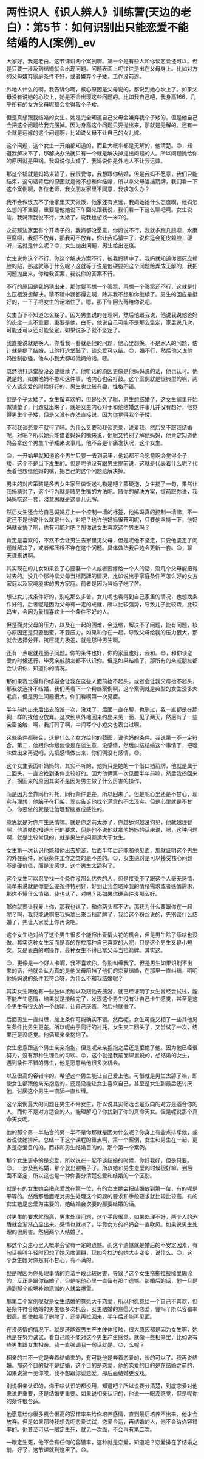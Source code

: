 # 两性识人《识人辨人》训练营(天边的老白）：第5节：如何识别出只能恋爱不能结婚的人(案例)_ev

大家好，我是老白。这节课讲两个案例啊。第一个是有些人和你谈恋爱还可以。但是只要一涉及到结婚就会出现问题。问题表面上呢往往是出在父母身上。比如对方的父母嫌弃家庭条件不好，或者嫌弃个子矮，工作没前途。

外地人什么的啊，我告诉你啊，核心原因是父母说的，都说到她心坎上了。如果父母没有说她的心坎上，她是不会出现这些问题的。比如我自己吧，我身高166，几乎所有的女方父母呢都会觉得我个子矮。

但是真想跟我结婚的女生，她是完全知道自己父母会嫌弃我个子矮的。但是他自己会把这个问题给我克服掉。因为身高这个问题只要抛出来，那就是无解的。还有一个就是远嫁的这个问题啊，比如说父母不让自己的女儿嫁。

这个问题，这个女生一开始都知道的，而且大概率都是无解的，他清楚。😊，知道我解决不了，那解决办法就只有一个就是解决掉提出问题的人。所以问题抛给你的原因就是甩锅。我妈说你太矮了，我妈说你是外地人不让我远嫁。

那这个锅就是妈妈来背了，我很爱你，我想跟你结婚，但是我妈不愿意，我们只能结束，这句话背后的原因就是他不想和你结婚，所以拿父母当挡箭牌，我们看一下这个案例啊，各位老师，我女朋友家里不同意，我该怎么办？

我不会做饭去不了他家里天天做饭，他家还有点远，我问她她什么态度啊，他妈怎么想的不重要，重要是他她说下午回来跟我说，我们看一下这么聊吧啊。女生说啥，我妈跟我说不行，太矮了，说我也想找一米7的。

之前那边家里有个开场子的，我妈都没愿意，你妈说不行，我就多跑几趟呗，水磨豆腐呗，我把不放弃，那我可不放弃，你让我妈猜中了，说你逛会死皮赖脸，硬听，这就是什么呢？😊，女生抛出问题，男生给出态度。

女生说你这个不行，你这个解决方案不行，被我妈猜中了。我妈就知道你要死皮赖脸的贴，那这就等于什么呢？这就等于说是他硬要把这个问题给弄成无解的，我把问题抛出来，你给我答案，我说你的答案不行。

不行的原因是我妈猜出来，那你要再想一个答案，再想一个答案还不行，这就是什么压根没想解决，猜不猜中我都得去啊，除非我不想和你继续了。男生的回应是挺好的，一下子把女生的话堵住了。嗯，那下午回去再给你说吧。

女生当下不知道怎么接了。因为男生说的在理啊，然后他跟我说，他说我说他爸妈的态度一点不重要，重要是他，白哥，他说自己可能不是那么坚定，家里说几次，可能还可以还可能坚定，如果说多了就不坚定了。

我直接说就是换人，你看我一看就是他的问题，他心里想换，不是家人的问题，估计就是提了结婚，让他打退堂鼓了，谈恋爱可以结。😊，婚不行，然后他又说他妈控制欲强，他从小到大都听他妈的话。嗯。

既然他打退堂股没必要继续了。他听话的原因更像是他妈妈说的话，他也认可。他说是的，如果他妈不掺和这件事，他内心也会打鼓。这个案例就是很典型的啊，两个人谈恋爱的时候好好的，男生也比较有趣，性格不错。

但是个子太矮了，女生蛮喜欢的，但是抬久了呢，男生想结婚了，这女生家里开始做铺垫了，问题就出来了，就是女生内心对于和他结婚这件事儿并没有想好，他觉得男生个子矮，但是又没有办法直接说，因为你觉得我个子矮。

不和我谈恋爱不就行了吗。为什么又要和我谈恋爱，说爱我，然后又不跟我结婚呢，对吧？所以她只能借着妈妈的嘴来说，他呢又特别了解他妈妈，他肯定知道他妈会拿这个男生个子矮来说事儿，他不会是个痛发状况，这个女生。

😊，一开始早就知道这个男生只要一去到家里，他妈都不会愿意啊会觉得个子矮，这个不是当下发生的。但是呢他没有跟男生提前说，这就是代表着什么呢？代表着他想借他妈的嘴，把自己的这个问题给解决掉。

男生的对应策略是多去女生家里做饭送礼物是吧？蒙硬泡，女生接了一句，果然让我妈猜对了，这个行为就是赌男生嘴的方法吧。赌你的解决方案，提前跟你说，我妈妈吃这一套，潜意思就是这事儿无解。

然后女生还会给自己妈妈打上一个控制一墙的标签，他妈妈真的控制一墙嘛，不一定还不是他说什么就是什么，对吧？也许他妈妈很开明呢，只要他坚持一下，他妈妈就妥协了啊，也有可能对吧？那你说女生喜欢这个男生吗？

肯定是喜欢的，不然不会让男生去家里见父母，但是呢他不坚定，只要他坚定了问题就解决了，或者都压根不存在这个问题。具体做法我后边会更新一套。😊，聊天课来讲啊。

其实现在的儿女如果铁了心要娶一个人或者要嫁给一个人的话，没几个父母能扭得过去的。没几个那种拿父母当挡箭牌的情况，比如说出于家庭条件不怎么好的女方家庭以及家境殷实的男方家庭。前者是因为当妈子吃了苦。

想让女儿找条件好的，别吃那么多苦。女儿呢也看得到自己家里的情况，也想找条件好的，后者呢是因为父母有一定的成就，所以比较强势，导致儿子比较费，比较妈宝，会因为爱情喜欢上一个条件不好的人。

但是面对父母的压力，以及在一起的困难，会退缩，解决不了问题，能有问题，核心原因还是只要甜蜜，不要压力。如果和你在一起，导致父母给我的压力很大，那就会选择分开，抗压能力极差，就是那种男生啊。

还有一点呢就是面子问题。你的条件也好，你的家庭也好，我和。😊，和你谈恋爱的时候还行，毕竟亲戚朋友都不认识你。但是如果结婚了，那所有的亲戚朋友都会认识你，知道你的情况。

那如果我觉得和你结婚会让我在这些人面前抬不起头，或者会让我父母抬不起头，那我就选择不结婚，我们再看下一个粉丝案例啊，这个案例就是典型的女生没多大毛病，但是男生问题很大。你们看啊第一次见面。

半年前约出来后出去旅游一次，没戏了，后面一直在聊，也删过，我一直都是在舔狗一样的找他没放弃。这次到从外地回来约出来见一面，见了两天，然后有了一些亲密接触，啊，我打码了啊，中间写个小短文也表白过啊。

这些条件都符合，这是什么？女方给他的截图，说他妈的条件。我说第一不一定符合。第二，他跟你你跟他像是在谈生意，没感情，然后纠结结婚这个事情了，把暧昧做出来再说吧，先把感情做出来，你们俩没有感情。😊。

这个女生表面听妈妈的，其实不听的，他妈只是她的一个借口挡箭牌，他就是属于二回头，一直没找到条件比较好的。因为他俩第一次见面半年前嘛，然后我拐回来了，拐回来的原因其实不是因为男生做了什么厉害的操作。

而是因为全靠同行衬托，同行条件更差，所以回来了。但是呢心里还是不甘心，现实与理想，他脑子在打架，现实告诉他找个满意的不太现实。但是心里就是不甘心，你要做的就是让他理智脑变成感性的。

意思就是对你产生感情嘛。就是你之前太舔了，你越舔狗越没狗见，他就越理智啊，他清晰的知道自己的要求，但是他不说他就拿他妈妈的话来说，嗯，这种问题啊，就是比较常见的，就是男生的问题远大于女生。

女生第一次认识他能和他出去旅游，后面半年后还能和他见面，那就证明这个男生的外在条件，家庭条件工作之类的是不差的。😊，女生绝对是可以接受核心问题不是硬价值，而是没感觉。这个男生太舔狗了。

这个女生可以忍受找一个条件没那么优秀的人，但是接受不了跟这个人毫无感情，简单来说就是你要么硬条件特别好，好到让我忽略掉我的情绪需求或者感情需求，那你不懂什么情绪，我也认了，对吧？那如果你硬条件没那么好。

那你就要让我爱上你，那我也认了，和你两头都不沾，那我为什么要跟你在一起呢？啊，我只能说啊把我妈拿出来当挡箭牌了，我给这个粉丝说的，先别谈什么结婚了，先让人家爱上你再说吧。

这个女生绝对给了这个男生很多个能擦出爱情火花的机会，但是男生除了舔啥也没做。其实这种女生反而是真的在找那种自己喜欢的人呢，只是这个男生又是小短文，又是表白的瞎操作，最种女生不得已拿父母当挡箭牌。其实这。

😊，更像是一个好人卡啊，我不喜欢你，你别纠缠我了。但是男生如果识别不出来的话，他就会认为真的是他父母阻挡了他们的恋爱结婚，在那里一直纠结，明明他妈妈说的条件我符合呀，为什么不和我结婚呢？

其实女生跟他有一些肢体接触以及跟他去旅游，就已经证明了女生曾经尝试过，能不能产生感情，结果就是接触完了，发现这个男生没有让自己卡生感觉，甚至是这个男生有很大的一个缺陷，让自己厌恶，然后他就撤了。

后面男生一直纠缠，加上条件可能确实不错。然后呢，女生可能又相了一些其他男生条件比男生更差。所以呢由于同行的衬托，女生又二回头了，又尝试了一次，结果还是没感觉。他俩都亲亲抱抱了。

女生愿意跟这个男生亲亲抱抱，但是呢亲亲抱抱之后还是拒绝了他。因为他已经很努力，没有那种生理性的习欢。😊，这个就是我前面课里说的，想结婚的女生，遇到条件不错的男生，他是愿意给他很多次机会。

以及很高的容错率的。希望这个男生能让自己爱上他。可惜就是男生太舔了嘛，即使女生都跟他亲亲抱抱的，还是没能让女生喜欢自己，甚至是女生到最后还讨厌他，讨厌这个男生一直舔一直纠缠。

这个案例最大的问题在男生不带女生，所以说其实筛选也是双向的对方是适合你的人，而你不是对方适合的人，能理解吧？你找到了你的真命天女。但是呢说那个真命天女呢。

他的那个另一半贴合的另一半不是你那就是因为什么呢？你身上有些点排斥他，或者说使她排斥。总结一下这个课程的重点啊，第一个案例，女生和男生在一起，更多是恋爱目的的，而非和男生结婚目的的。那个第一个案例。

那个女生更多的是恋爱，所以说在一起不谈结婚的时候，你好我好，但是只要。😊，一涉及到结婚，那个就出腰蛾子了。所以她和男生恋爱的时候很好嘛，到后面不坚定，所以这也是一种你要分清楚恋爱和结婚的一个区别。

就是有的女生她会把恋爱放在第一位，有的女生她会把结婚放到第一位，有的呢是平等的。然后那后面呢对男生处理这个问题的要求和手段要求就比较比较高。有的女生她是恋爱为主要的，她结婚会次要的那要结婚的话。

对男生的要求就很高，男生处理问题，这个手段很高。如果处理不好，两个人的矛盾就会渐渐凸显出来。感情也就凉了，毕竟女方的妈妈会一直吹风。如果说男生处理的很厉害。然后两个人结婚了。

那这个女生心里大概率会留有一定的遗憾。而这个遗憾就是婚后的不安定因素，有句话嘛叫年轻时幻想了她风度偏翩，现如今枕边的她大步变变，说什么。😊，这个女生她对你是有不甘心，有不满的。

但是呢因为你处理事情的方法手段比较厉害，导致了这个女生拖拖拉拉稀里糊涂的，反正是跟你结婚了，但是呢他心里一直留有那个遗憾。那婚后的话，他一旦是遇到那个能填补她遗憾的人就会爆雷。

那第二个案例呢就是女生结婚的意愿大于恋爱，所以他愿意给一个自己不喜欢，但是条件符合结婚的男生很多次机会，女生结婚的意愿大于恋爱，懂吗？所以容错率很高。即使拉黑了删除了，还能再拉回来，半年后还能再见面。

在没感情的情况下，就是还能跟男生产生肢体接触，很大原因都是因为女生啊，她也是在努力试试，看自己能不能对这个男生产生感觉。就像一些相亲里，比如说有些男生跟女生相亲。我一直强调我一句话就是。😊，么呢？

相亲的并不一定是奔着结婚来的，有可能他是奔着恋爱的，谈的可以了。我再说结婚。那这个目的就不是结婚，这个目的是恋爱，他的恋爱的目的是在结婚之前的，如果说第一见你哎，我不想跟你谈恋爱，那后面结婚更没戏。

别说相亲认识的，你干啥认识的都没用，知道吧？所以说要分清楚，到底恋爱对他来说更重要，还是结婚更重要。如果说相亲认识的，他说一一眼没感觉，但是呢你的条件很合适。

他愿意给你很多机会很高的容错率来给你培养感情，直到最后培养不出来，他才会放弃。但是如果那种我想先呃恋爱试试，恋爱合适，再结婚的人，他不会给你容错率的。他甚至可以一眼定生死，就见一次面，不会再有第二次。

一眼定生死，他不会有任何的容错率，这种就是恋爱，知道吧？恋爱排在了结婚之前。好了，这节课就到这里了。😊。

